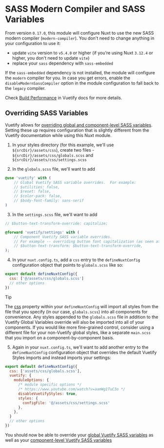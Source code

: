 # SASS Modern Compiler and SASS Variables

From version `0.17.0`, this module will configure Nuxt to use the new SASS modern compiler (`modern-compiler`). You don't need to change anything in your configuration to use it:
- update `vite` version to `v5.4.0` or higher (if you're using Nuxt `3.12.4` or higher, you don't need to update `vite`)
- replace your `sass` dependency with `sass-embedded`

If the `sass-embedded` dependency is not installed, the module will configure the `modern` compiler for you. In case you get errors, enable the `disableModernSassCompiler` option in the module configuration to fall back to the `legacy` compiler.

Check [Build Performance](https://vuetifyjs.com/en/features/sass-variables/#build-performance) in Vuetify docs for more details.

## Overriding SASS Variables

Vuetify allows for [overriding global and component-level SASS variables](https://vuetifyjs.com/en/features/sass-variables/).  Setting these up requires configuration that is slightly different from the Vuetify
documentation while using this Nuxt module.

1)  In your styles directory (for this example, we'll use `${srcDir}/assets/css`), create two files - `${srcDir}/assets/css/globals.scss` and `${srcDir}/assets/css/settings.scss`

2)  In the `globals.scss` file, we'll want to add
```scss
@use 'vuetify' with (
    // Global Vuetify SASS variable overrides.  For example:
    // $utilities: false,
    // $reset: false,
    // $color-pack: false,
    // $body-font-family: sans-serif
)
```

3)  In the `settings.scss` file, we'll want to add
```scss
// $button-text-transform-override: capitalize;

@forward 'vuetify/settings' with (
    // Component Vuetify SASS variable overrides.
    // For example -- overriding button font capitalization (as seen at the bottom of the v-btn guide here https://vuetifyjs.com/en/api/v-btn/):
    // $button-text-transform: $button-text-transform-override,
);
```

4)  In your `nuxt.config.ts`, add a `css` entry to the `defineNuxtConfig` configuration object that points to `globals.scss` like so:
```javascript
export default defineNuxtConfig({
  css: ['@/assets/css/globals.scss']
  // other options
})
```

> [!TIP]
> The [css](https://nuxt.com/docs/getting-started/styling#the-css-property) property within your `defineNuxtConfig` will import all styles from the file that you specify (in our case, `globals.scss`) into all components for convenience. Any styles appended to the `globals.scss` file in addition to the Vuetify Global Variables override will also be imported into all of your components. If you would like more fine-grained control, consider using a different file for your non-Vuetify global styles, like a separate `main.scss` that you import on a component-by-component basis.

5)  Again in your `nuxt.config.ts`, we'll want to add another entry to the `defineNuxtConfig` configuration object that overrides the default Vuetify Styles imports and instead imports your settings:
```javascript
export default defineNuxtConfig({
  css: ['assets/css/globals.scss'],
  vuetify: {
    moduleOptions: {
      /* module specific options */
      /* https://www.youtube.com/watch?v=aamWg1TuC3o */
      disableVuetifyStyles: true,
      styles: {
        configFile: '@/assets/css/settings.scss'
      },
    },
  }
  // other options
})
```

You should now be able to override your [global Vuetify SASS variables](https://github.com/vuetifyjs/vuetify/blob/master/packages/vuetify/src/styles/settings/_variables.scss) as well as your [component-level Vuetify SASS variables](https://vuetifyjs.com/en/features/sass-variables/#variable-api)
